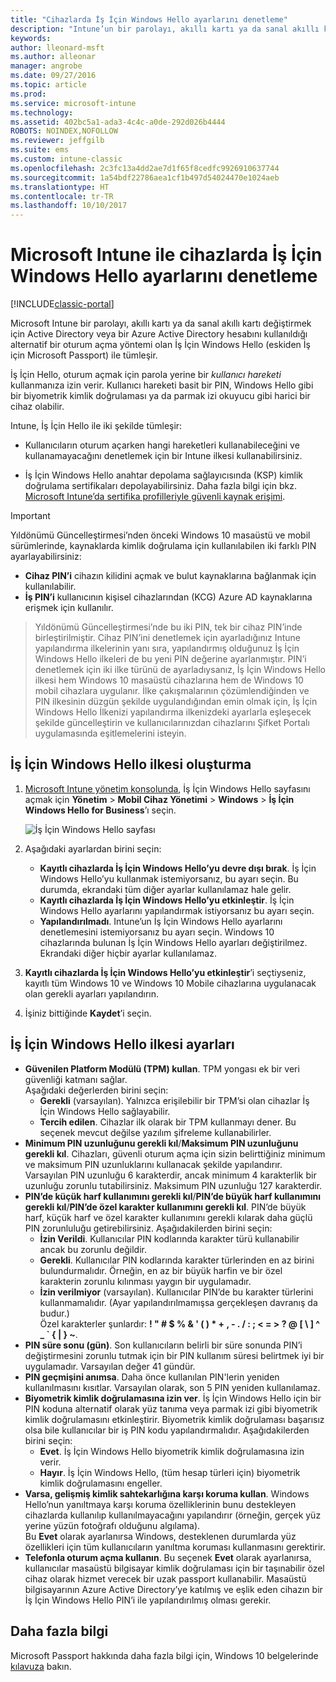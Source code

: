 ```yaml
---
title: "Cihazlarda İş İçin Windows Hello ayarlarını denetleme"
description: "Intune’un bir parolayı, akıllı kartı ya da sanal akıllı kartı değiştirmek için Active Directory veya bir Azure Active Directory hesabını kullanıldığı alternatif bir oturum açma yöntemi olan İş İçin Windows Hello ile nasıl tümleştiğini öğrenin."
keywords: 
author: lleonard-msft
ms.author: alleonar
manager: angrobe
ms.date: 09/27/2016
ms.topic: article
ms.prod: 
ms.service: microsoft-intune
ms.technology: 
ms.assetid: 402bc5a1-ada3-4c4c-a0de-292d026b4444
ROBOTS: NOINDEX,NOFOLLOW
ms.reviewer: jeffgilb
ms.suite: ems
ms.custom: intune-classic
ms.openlocfilehash: 2c3fc13a4dd2ae7d1f65f8cedfc9926910637744
ms.sourcegitcommit: 1a54bdf22786aea1cf1b497d54024470e1024aeb
ms.translationtype: HT
ms.contentlocale: tr-TR
ms.lasthandoff: 10/10/2017
---
```

# <a name="control-windows-hello-for-business-settings-on-devices-with-microsoft-intune"></a>Microsoft Intune ile cihazlarda İş İçin Windows Hello ayarlarını denetleme

[!INCLUDE[classic-portal](../includes/classic-portal.md)]

Microsoft Intune bir parolayı, akıllı kartı ya da sanal akıllı kartı değiştirmek için Active Directory veya bir Azure Active Directory hesabını kullanıldığı alternatif bir oturum açma yöntemi olan İş İçin Windows Hello (eskiden İş için Microsoft Passport) ile tümleşir.

İş İçin Hello, oturum açmak için parola yerine bir *kullanıcı hareketi* kullanmanıza izin verir. Kullanıcı hareketi basit bir PIN, Windows Hello gibi bir biyometrik kimlik doğrulaması ya da parmak izi okuyucu gibi harici bir cihaz olabilir.

Intune, İş İçin Hello ile iki şekilde tümleşir:

-   Kullanıcıların oturum açarken hangi hareketleri kullanabileceğini ve kullanamayacağını denetlemek için bir Intune ilkesi kullanabilirsiniz.

-   İş İçin Windows Hello anahtar depolama sağlayıcısında (KSP) kimlik doğrulama sertifikaları depolayabilirsiniz. Daha fazla bilgi için bkz. [Microsoft Intune’da sertifika profilleriyle güvenli kaynak erişimi](secure-resource-access-with-certificate-profiles.md).

> [!IMPORTANT]
> Yıldönümü Güncelleştirmesi’nden önceki Windows 10 masaüstü ve mobil sürümlerinde, kaynaklarda kimlik doğrulama için kullanılabilen iki farklı PIN ayarlayabilirsiniz:
- **Cihaz PIN’i** cihazın kilidini açmak ve bulut kaynaklarına bağlanmak için kullanılabilir.
- **İş PIN’i** kullanıcının kişisel cihazlarından (KCG) Azure AD kaynaklarına erişmek için kullanılır.

>Yıldönümü Güncelleştirmesi’nde bu iki PIN, tek bir cihaz PIN’inde birleştirilmiştir.
Cihaz PIN’ini denetlemek için ayarladığınız Intune yapılandırma ilkelerinin yanı sıra, yapılandırmış olduğunuz İş İçin Windows Hello ilkeleri de bu yeni PIN değerine ayarlanmıştır.
PIN’i denetlemek için iki ilke türünü de ayarladıysanız, İş İçin Windows Hello ilkesi hem Windows 10 masaüstü cihazlarına hem de Windows 10 mobil cihazlara uygulanır.
İlke çakışmalarının çözümlendiğinden ve PIN ilkesinin düzgün şekilde uygulandığından emin olmak için, İş İçin Windows Hello İlkenizi yapılandırma ilkenizdeki ayarlarla eşleşecek şekilde güncelleştirin ve kullanıcılarınızdan cihazlarını Şifket Portalı uygulamasında eşitlemelerini isteyin.



## <a name="create-a-windows-hello-for-business-policy"></a>İş İçin Windows Hello ilkesi oluşturma

1.  [Microsoft Intune yönetim konsolunda](https://manage.microsoft.com), İş İçin Windows Hello sayfasını açmak için **Yönetim** &gt; **Mobil Cihaz Yönetimi** &gt; **Windows** &gt; **İş İçin Windows Hello for Business**’ı seçin.

    ![İş İçin Windows Hello sayfası](../media/passport.png)

2.  Aşağıdaki ayarlardan birini seçin:
    - **Kayıtlı cihazlarda İş İçin Windows Hello’yu devre dışı bırak**. İş İçin Windows Hello’yu kullanmak istemiyorsanız, bu ayarı seçin. Bu durumda, ekrandaki tüm diğer ayarlar kullanılamaz hale gelir.
    - **Kayıtlı cihazlarda İş İçin Windows Hello’yu etkinleştir**. İş İçin Windows Hello ayarlarını yapılandırmak istiyorsanız bu ayarı seçin.
    - **Yapılandırılmadı**. Intune’un İş İçin Windows Hello ayarlarını denetlemesini istemiyorsanız bu ayarı seçin. Windows 10 cihazlarında bulunan İş İçin Windows Hello ayarları değiştirilmez. Ekrandaki diğer hiçbir ayarlar kullanılamaz.
3.  **Kayıtlı cihazlarda İş İçin Windows Hello’yu etkinleştir**’i seçtiyseniz, kayıtlı tüm Windows 10 ve Windows 10 Mobile cihazlarına uygulanacak olan gerekli ayarları yapılandırın.
4.  İşiniz bittiğinde **Kaydet**’i seçin.


## <a name="settings-for-the-windows-hello-for-business-policy"></a>İş İçin Windows Hello ilkesi ayarları

- **Güvenilen Platform Modülü (TPM) kullan**. TPM yongası ek bir veri güvenliği katmanı sağlar.<br>Aşağıdaki değerlerden birini seçin:
    - **Gerekli** (varsayılan). Yalnızca erişilebilir bir TPM’si olan cihazlar İş İçin Windows Hello sağlayabilir.
    - **Tercih edilen**. Cihazlar ilk olarak bir TPM kullanmayı dener. Bu seçenek mevcut değilse yazılım şifreleme kullanabilirler.
- **Minimum PIN uzunluğunu gerekli kıl**/**Maksimum PIN uzunluğunu gerekli kıl**. Cihazları, güvenli oturum açma için sizin belirttiğiniz minimum ve maksimum PIN uzunluklarını kullanacak şekilde yapılandırır. Varsayılan PIN uzunluğu 6 karakterdir, ancak minimum 4 karakterlik bir uzunluğu zorunlu tutabilirsiniz. Maksimum PIN uzunluğu 127 karakterdir.
- **PIN’de küçük harf kullanımını gerekli kıl**/**PIN’de büyük harf kullanımını gerekli kıl**/**PIN’de özel karakter kullanımını gerekli kıl**. PIN’de büyük harf, küçük harf ve özel karakter kullanımını gerekli kılarak daha güçlü PIN zorunluluğu getirebilirsiniz. Aşağıdakilerden birini seçin:
    - **İzin Verildi**. Kullanıcılar PIN kodlarında karakter türü kullanabilir ancak bu zorunlu değildir.
    - **Gerekli**. Kullanıcılar PIN kodlarında karakter türlerinden en az birini bulundurmalıdır. Örneğin, en az bir büyük harfin ve bir özel karakterin zorunlu kılınması yaygın bir uygulamadır.
    - **İzin verilmiyor** (varsayılan). Kullanıcılar PIN’de bu karakter türlerini kullanmamalıdır. (Ayar yapılandırılmamışsa gerçekleşen davranış da budur.)<br>Özel karakterler şunlardır: **! " # $ % &amp; ' ( ) &#42; + , - . / : ; &lt; = &gt; ? @ [ \ ] ^ _ &#96; { &#124; } ~**.
- **PIN süre sonu (gün)**. Son kullanıcıların belirli bir süre sonunda PIN’i değiştirmesini zorunlu tutmak için bir PIN kullanım süresi belirtmek iyi bir uygulamadır. Varsayılan değer 41 gündür.
- **PIN geçmişini anımsa**. Daha önce kullanılan PIN'lerin yeniden kullanılmasını kısıtlar. Varsayılan olarak, son 5 PIN yeniden kullanılamaz.
- **Biyometrik kimlik doğrulamasına izin ver**. İş İçin Windows Hello için bir PIN koduna alternatif olarak yüz tanıma veya parmak izi gibi biyometrik kimlik doğrulamasını etkinleştirir. Biyometrik kimlik doğrulaması başarısız olsa bile kullanıcılar bir iş PIN kodu yapılandırmalıdır. Aşağıdakilerden birini seçin:
    - **Evet**. İş İçin Windows Hello biyometrik kimlik doğrulamasına izin verir.
    - **Hayır**. İş İçin Windows Hello, (tüm hesap türleri için) biyometrik kimlik doğrulamasını engeller.
- **Varsa, gelişmiş kimlik sahtekarlığına karşı koruma kullan**. Windows Hello’nun yanıltmaya karşı koruma özelliklerinin bunu destekleyen cihazlarda kullanılıp kullanılmayacağını yapılandırır (örneğin, gerçek yüz yerine yüzün fotoğrafı olduğunu algılama).<br>Bu **Evet** olarak ayarlanırsa Windows, desteklenen durumlarda yüz özellikleri için tüm kullanıcıların yanıltma koruması kullanmasını gerektirir.
- **Telefonla oturum açma kullanın**. Bu seçenek **Evet** olarak ayarlanırsa, kullanıcılar masaüstü bilgisayar kimlik doğrulaması için bir taşınabilir özel cihaz olarak hizmet verecek bir uzak passport kullanabilir. Masaüstü bilgisayarının Azure Active Directory’ye katılmış ve eşlik eden cihazın bir İş İçin Windows Hello PIN’i ile yapılandırılmış olması gerekir.

## <a name="further-information"></a>Daha fazla bilgi
Microsoft Passport hakkında daha fazla bilgi için, Windows 10 belgelerinde [kılavuza](https://technet.microsoft.com/library/mt589441.aspx) bakın.
